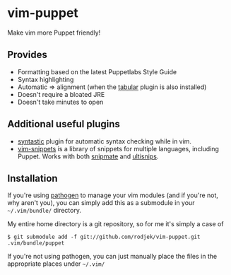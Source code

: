 vim-puppet
==========

Make vim more Puppet friendly!

Provides
--------

  * Formatting based on the latest Puppetlabs Style Guide
  * Syntax highlighting
  * Automatic => alignment (when the
    [tabular](https://github.com/godlygeek/tabular) plugin is also installed)
  * Doesn't require a bloated JRE
  * Doesn't take minutes to open

Additional useful plugins
-------------------------

 * [syntastic](https://github.com/scrooloose/syntastic) plugin for automatic
   syntax checking while in vim.
 * [vim-snippets](https://github.com/honza/vim-snippets) is a library of
   snippets for multiple languages, including Puppet. Works with both
   [snipmate](https://github.com/garbas/vim-snipmate) and
   [ultisnips](https://github.com/SirVer/ultisnips).

Installation
------------

If you're using [pathogen](https://github.com/tpope/vim-pathogen) to manage your vim modules (and if you're not, why
aren't you), you can simply add this as a submodule in your `~/.vim/bundle/`
directory.

My entire home directory is a git repository, so for me it's simply a case of

    $ git submodule add -f git://github.com/rodjek/vim-puppet.git .vim/bundle/puppet

If you're not using pathogen, you can just manually place the files in the
appropriate places under `~/.vim/`
